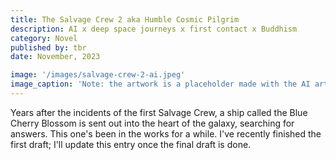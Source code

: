 ```yaml
---
title: The Salvage Crew 2 aka Humble Cosmic Pilgrim
description: AI x deep space journeys x first contact x Buddhism 
category: Novel
published by: tbr
date: November, 2023

image: '/images/salvage-crew-2-ai.jpeg'
image_caption: 'Note: the artwork is a placeholder made with the AI art app Wonder, with no edits from me. It is therefore not subject to copyright. It will be swapped out for proper commissioned artwork on release. '
---
```



Years after the incidents of the first Salvage Crew, a ship called the Blue Cherry Blossom is sent out into the heart of the galaxy, searching for answers. 
This one's been in the works for a while. I've recently finished the first draft; I'll update this entry once the final draft is done.
